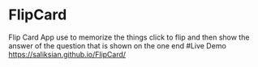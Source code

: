 # FlipCard
Flip Card App use to memorize the things click to flip and then show the answer of the question that is shown on the one end 
#Live Demo
https://saliksian.github.io/FlipCard/
